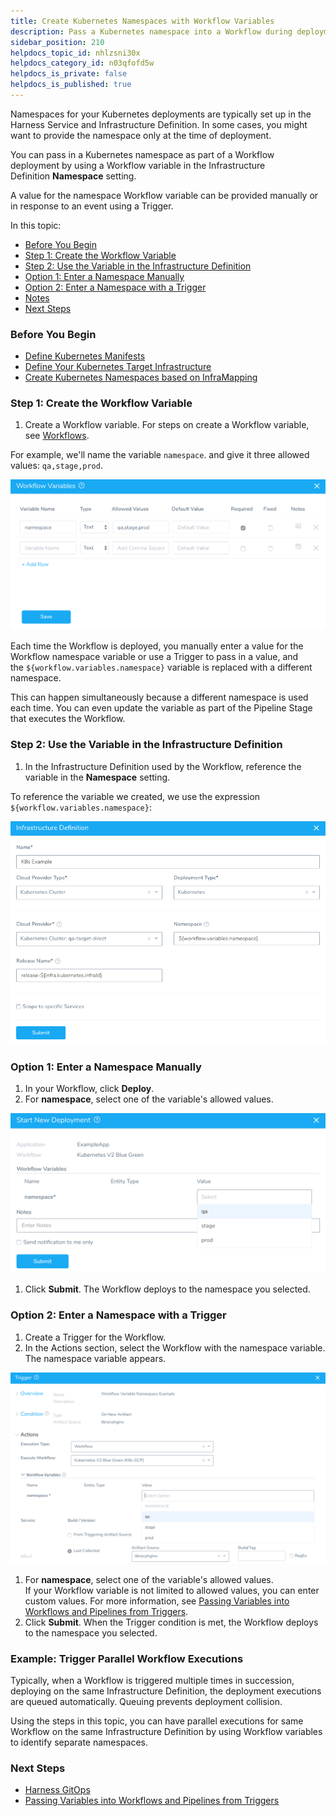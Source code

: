 ```yaml
---
title: Create Kubernetes Namespaces with Workflow Variables
description: Pass a Kubernetes namespace into a Workflow during deployment.
sidebar_position: 210
helpdocs_topic_id: nhlzsni30x
helpdocs_category_id: n03qfofd5w
helpdocs_is_private: false
helpdocs_is_published: true
---
```


Namespaces for your Kubernetes deployments are typically set up in the Harness Service and Infrastructure Definition. In some cases, you might want to provide the namespace only at the time of deployment.

You can pass in a Kubernetes namespace as part of a Workflow deployment by using a Workflow variable in the Infrastructure Definition **Namespace** setting.

A value for the namespace Workflow variable can be provided manually or in response to an event using a Trigger.

In this topic:

* [Before You Begin](#before_you_begin)
* [Step 1: Create the Workflow Variable](#step_1_create_the_workflow_variable)
* [Step 2: Use the Variable in the Infrastructure Definition](#step_2_use_the_variable_in_the_infrastructure_definition)
* [Option 1: Enter a Namespace Manually](#option_1_enter_a_namespace_manually)
* [Option 2: Enter a Namespace with a Trigger](#option_2_enter_a_namespace_with_a_trigger)
* [Notes](#notes)
* [Next Steps](#next_steps)

### Before You Begin

* [Define Kubernetes Manifests](define-kubernetes-manifests.md)
* [Define Your Kubernetes Target Infrastructure](define-your-kubernetes-target-infrastructure.md)
* [Create Kubernetes Namespaces based on InfraMapping](create-kubernetes-namespaces-based-on-infra-mapping.md)

### Step 1: Create the Workflow Variable

1. Create a Workflow variable. For steps on create a Workflow variable, see [Workflows](https://docs.harness.io/article/m220i1tnia-workflow-configuration).

For example, we'll name the variable `namespace`. and give it three allowed values: `qa,stage,prod`.

![](./static/create-kubernetes-namespaces-with-workflow-variables-207.png)

Each time the Workflow is deployed, you manually enter a value for the Workflow namespace variable or use a Trigger to pass in a value, and the `${workflow.variables.namespace}` variable is replaced with a different namespace.

This can happen simultaneously because a different namespace is used each time. You can even update the variable as part of the Pipeline Stage that executes the Workflow.

### Step 2: Use the Variable in the Infrastructure Definition

1. In the Infrastructure Definition used by the Workflow, reference the variable in the **Namespace** setting.

To reference the variable we created, we use the expression `${workflow.variables.namespace}`:

![](./static/create-kubernetes-namespaces-with-workflow-variables-208.png)

### Option 1: Enter a Namespace Manually

1. In your Workflow, click **Deploy**.
2. For **namespace**, select one of the variable's allowed values.

![](./static/create-kubernetes-namespaces-with-workflow-variables-209.png)

1. Click **Submit**. The Workflow deploys to the namespace you selected.

### Option 2: Enter a Namespace with a Trigger

1. Create a Trigger for the Workflow.
2. In the Actions section, select the Workflow with the namespace variable. The namespace variable appears.

![](./static/create-kubernetes-namespaces-with-workflow-variables-210.png)

1. For **namespace**, select one of the variable's allowed values.  
If your Workflow variable is not limited to allowed values, you can enter custom values. For more information, see [Passing Variables into Workflows and Pipelines from Triggers](https://docs.harness.io/article/revc37vl0f-passing-variable-into-workflows).
2. Click **Submit**. When the Trigger condition is met, the Workflow deploys to the namespace you selected.

### Example: Trigger Parallel Workflow Executions

Typically, when a Workflow is triggered multiple times in succession, deploying on the same Infrastructure Definition, the deployment executions are queued automatically. Queuing prevents deployment collision.

Using the steps in this topic, you can have parallel executions for same Workflow on the same Infrastructure Definition by using Workflow variables to identify separate namespaces.

### Next Steps

* [Harness GitOps](https://docs.harness.io/article/khbt0yhctx-harness-git-ops)
* [Passing Variables into Workflows and Pipelines from Triggers](https://docs.harness.io/article/revc37vl0f-passing-variable-into-workflows)

